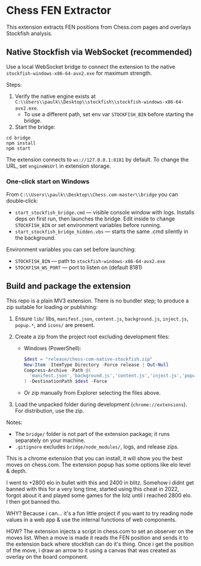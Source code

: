 # Chess FEN Extractor

This extension extracts FEN positions from Chess.com pages and overlays Stockfish analysis.

## Native Stockfish via WebSocket (recommended)

Use a local WebSocket bridge to connect the extension to the native `stockfish-windows-x86-64-avx2.exe` for maximum strength.

Steps:

1. Verify the native engine exists at `C:\\Users\\paulk\\Desktop\\stockfish\\stockfish-windows-x86-64-avx2.exe`.
   - To use a different path, set env var `STOCKFISH_BIN` before starting the bridge.
2. Start the bridge:

```
cd bridge
npm install
npm start
```

The extension connects to `ws://127.0.0.1:8181` by default. To change the URL, set `engineWsUrl` in extension storage.

### One-click start on Windows

From `C:\\Users\\paulk\\Desktop\\Chess.com-master\\bridge` you can double‑click:

- `start_stockfish_bridge.cmd` — visible console window with logs. Installs deps on first run, then launches the bridge. Edit inside to change `STOCKFISH_BIN` or set environment variables before running.
- `start_stockfish_bridge_hidden.vbs` — starts the same .cmd silently in the background.

Environment variables you can set before launching:

- `STOCKFISH_BIN` — path to `stockfish-windows-x86-64-avx2.exe`
- `STOCKFISH_WS_PORT` — port to listen on (default 8181)

## Build and package the extension

This repo is a plain MV3 extension. There is no bundler step; to produce a zip suitable for loading or publishing:

1. Ensure `lib/` libs, `manifest.json`, `content.js`, `background.js`, `inject.js`, `popup.*`, and `icons/` are present.
2. Create a zip from the project root excluding development files:

   - Windows (PowerShell):
     ```powershell
     $dest = "release/chess-com-native-stockfish.zip"
     New-Item -ItemType Directory -Force release | Out-Null
     Compress-Archive -Path @(
       'manifest.json','background.js','content.js','inject.js','popup.html','popup.js','popup.css','icons','lib'
     ) -DestinationPath $dest -Force
     ```

   - Or zip manually from Explorer selecting the files above.

3. Load the unpacked folder during development (`chrome://extensions`). For distribution, use the zip.

Notes:

- The `bridge/` folder is not part of the extension package; it runs separately on your machine.
- `.gitignore` excludes `bridge/node_modules/`, logs, and release zips.

This is a chrome extension that you can install, it will show you the best moves on chess.com. The extension popup has some options like elo level & depth.

I went to +2800 elo in bullet with this and 2400 in blitz. Somehow i didnt get banned with this for a very long time, started using this cheat in 2022, forgot about it and played some games for the lolz until i reached 2800 elo. I then got banned tho.

WHY?
Because i can... it's a fun little project if you want to try reading node values in a web app & use the internal functions of web components.

HOW? 
The extension injects a script in chess.com to set an observer on the moves list. When a move is made it reads the FEN position and sends it to the extension back where stockfish can do it's thing.
Once i get the position of the move, i draw an arrow to it using a canvas that was created as overlay on the board component.
